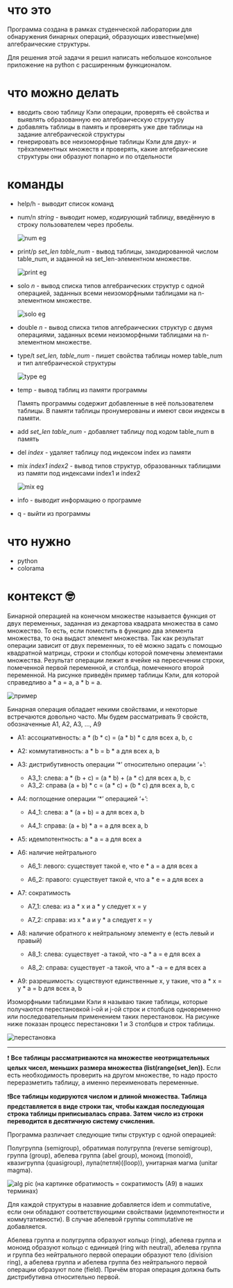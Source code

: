 # что это 

Программа создана в рамках студенческой лаборатории для обнаружения бинарных операций, образующих известные(мне) алгебраические структуры.

Для решения этой задачи я решил написать небольшое консольное приложение на python с расширенным функционалом.

# что можно делать 

- вводить свою таблицу Кэли операции, проверять её свойства и выявлять образованную ею алгебраическую структуру
- добавлять таблицы в память и проверять уже две таблицы на задание алгебраической структуры
- генерировать все неизоморфные таблицы Кэли для двух- и трёхэлементных множеств и проверять, какие алгебраические структуры они образуют попарно и по отдельности

# команды 

- help/h - выводит список команд 

- num/n *string* - выводит номер, кодирующий таблицу, введённую в строку пользователем через пробелы.   
  
  ![num eg](https://user-images.githubusercontent.com/67479681/170885387-858d5362-786d-4be3-b301-2863a9b1ac86.png)

- print/p *set_len table_num* - вывод таблицы, закодированной числом table_num, и заданной на set_len-элементном множестве. 
  
  ![print eg](https://user-images.githubusercontent.com/67479681/170885407-e20d0300-6fdd-4ee5-adcd-49ad775e9251.png)

- solo *n* - вывод списка типов алгебраических структур с одной операцией, заданных всеми неизоморфными таблицами на n-элементном множестве. 

  ![solo eg](https://user-images.githubusercontent.com/67479681/170885428-8eedaa79-641c-44b4-b42e-38c1e6868528.png)

- double *n* - вывод списка типов алгебраических структур с двумя операциями, заданных всеми неизоморфными таблицами на n-элементном множестве.

- type/t *set_len, table_num* - пишет свойства таблицы номер table_num и тип алгебраической структуры  

  ![type eg](https://user-images.githubusercontent.com/67479681/170885558-0db3d2e5-ea3e-413b-9377-ca6f6e7c885b.png)

- temp - вывод таблиц из памяти программы 

  Память программы содержит добавленные в неё пользователем таблицы. В памяти таблицы пронумерованы и имеют свои индексы в памяти. 

- add *set_len table_num* - добавляет таблицу под кодом table_num в память 

- del *index* - удаляет таблицу под индексом index из памяти 

- mix *index1 index2* - вывод типов структур, образованных таблицами из памяти под индексами index1 и index2 

  ![mix eg](https://user-images.githubusercontent.com/67479681/170885614-b42fa45d-dd26-4420-ae3a-2f1e3f375fca.png)

- info - выводит информацию о программе 

- q - выйти из программы 

# что нужно

- python
- colorama

# контекст 🤓

 Бинарной операцией на конечном множестве называется функция от двух переменных, заданная из декартова квадрата множества в само множество. 
 То есть, если поместить в функцию два элемента множества, то она выдаст элемент множества. 
 Так как результат операции зависит от двух переменных, то её можно задать с помощью квадратной матрицы, строки и столбцы которой помечены элементами множества.
 Результат операции лежит в ячейке на пересечении строки, помеченной первой переменной, и столбца, помеченного второй переменной. 
 На рисунке приведён пример таблицы Кэли, для которой справедливо a * a = a, a * b = a. 
 
 ![пример](https://user-images.githubusercontent.com/67479681/170885268-a9bf2527-33f9-4cc4-ab49-aef5f433e406.png)

 
 Бинарная операция обладает некими свойствами, и некоторые встречаются довольно часто. Мы будем рассматривать 9 свойств, обозначенные A1, A2, A3, …, A9 

- A1: ассоциативность: a * (b * c) = (a * b) * c для всех a, b, c 

- A2: коммутативность: a * b = b * a для всех a, b 

- A3: дистрибутивность операции ‘*’ относительно операции ‘+’: 

  - А3_1: слева: a * (b + c) = (a * b) + (a * c) для всех a, b, c 
  - A3_2: справа (a + b) * c = (a * c) + (b * c) для всех a, b, c 

- А4: поглощение операции ‘*’ операцией ‘+’: 
  - А4_1: слева: a * (a + b) = a для всех a, b 

  - A4_1: справа: (a + b) * a = a для всех a, b 

- А5: идемпотентность: a * a = a для всех a 

- A6: наличие нейтрального 
  - A6_1: левого: существует такой e, что e * a = a для всех a 

  - A6_2: правого: существует такой e, что a * e = a для всех a 

- А7: сократимость 

  - А7_1: слева: из a * x и a * y следует x = y 

  - A7_2: справа: из x * a и y * a следует x = y 

- А8: наличие обратного к нейтральному элементу e (есть левый и правый) 

  - А8_1: слева: существует -a такой, что -a * a = e для всех а 

  - А8_2: справа: существует -a такой, что a * -a = e для всех a 

- А9: разрешимость: существуют единственные x, y такие, что a * x = y * a = b для всех a, b 


Изоморфными таблицами Кэли я называю такие таблицы, которые получаются перестановкой i-ой и j-ой строк и столбцов одновременно 
или последовательным применением таких перестановок. На рисунке ниже показан процесс перестановки 1 и 3 столбцов и строк таблицы. 

![перестановка](https://user-images.githubusercontent.com/67479681/170885317-8326fc4d-866d-4c3d-8523-408d5ca7faca.png)

----
❗
__Все таблицы рассматриваются на множестве неотрицательных целых чисел, меньших размера множества (list(range(set_len)).__
Если есть необходимость проверить на другом множестве, то надо просто переразметить таблицу, а именно переименовать переменные. 

❗**Все таблицы кодируются числом и длиной множества. Таблица представляется в виде строки так, чтобы каждая последующая строка таблицы приписывалась справа. 
Затем число из строки переводится в десятичную систему счисления.**

Программа различает следующие типы структур с одной операцией: 

Полугруппа (semigroup), обратимая полугруппа (reverse semigroup), группа (group), абелева группа (abel group), моноид (monoid), квазигруппа (quasigroup),
лупа(петля)((loop)), унитарная магма (unitar magma). 

![alg pic](https://user-images.githubusercontent.com/67479681/170885115-d9d0eaa4-b042-4554-9854-433238c53b57.PNG)
(на картинке обратимость = сократимость (А9) в наших терминах)

Для каждой структуры в назавние добавляется idem и commutative, если они обладают соответствующими свойствами (идемпотентности и коммутативности).
В случае абелевой группы commutative не добавляется. 

Абелева группа и полугруппа образуют кольцо (ring), абелева группа и моноид образуют кольцо с единицей (ring with neutral),
абелева группа и группа без нейтрального первой операции образуют тело (division ring),
а абелева группа и абелева группа без нейтрального первой операции образуют поле (field). Причём вторая операция должна быть дистрибутивна относительно первой.
